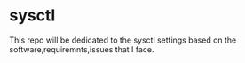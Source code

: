 # sysctl
This repo will be dedicated to the sysctl settings based on the software,requiremnts,issues that I face. 
